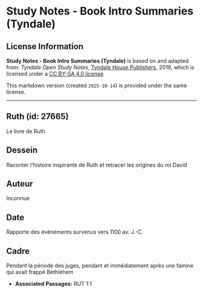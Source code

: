 # Study Notes - Book Intro Summaries (Tyndale)

## License Information

**Study Notes - Book Intro Summaries (Tyndale)** is based on and adapted from: _Tyndale Open Study Notes_, [Tyndale House Publishers](https://tyndaleopenresources.com/), 2019, which is licensed under a [CC BY-SA 4.0 license](https://creativecommons.org/licenses/by-sa/4.0/legalcode.en).

This markdown version (created `2025-10-14`) is provided under the same license.



--------------------------------

## Ruth (id: 27665)

Le livre de Ruth

Dessein
-------

Raconter l’histoire inspirante de Ruth et retracer les origines du roi David

Auteur
------

Inconnue

Date
----

Rapporte des événements survenus vers 1100 av. J.\-C.

Cadre
-----

Pendant la période des juges, pendant et immédiatement après une famine qui avait frappé Bethléhem

* **Associated Passages:** RUT 1:1

